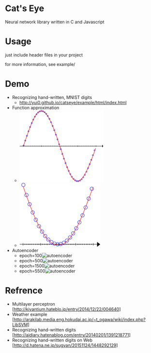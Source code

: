 # Cat's Eye
Neural network library written in C and Javascript

# Usage
just include header files in your project

for more information, see example/

# Demo
- Recognizing hand-written, MNIST digits
  - http://yui0.github.io/catseye/example/html/index.html
- Function approximation
  - ![sin](example/sin.png)
  - ![quadratic function](example/quadratic.png)
- Autoencoder
  - epoch=100![autoencoder](mnist_autoencoder_100.png)
  - epoch=500![autoencoder](mnist_autoencoder_500.png)
  - epoch=1500![autoencoder](mnist_autoencoder_1500.png)
  - epoch=5500![autoencoder](mnist_autoencoder_5500.png)

# Refrence
- Multilayer perceptron [http://kivantium.hateblo.jp/entry/2014/12/22/004640]
- Weather example [http://arakilab.media.eng.hokudai.ac.jp/~t_ogawa/wiki/index.php?LibSVM]
- Recognizing hand-written digits [http://aidiary.hatenablog.com/entry/20140201/1391218771]
- Recognizing hand-written digits on Web [http://d.hatena.ne.jp/sugyan/20151124/1448292129]
